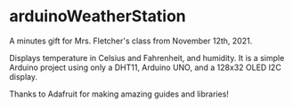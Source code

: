 # arduinoWeatherStation
A minutes gift for Mrs. Fletcher's class from November 12th, 2021.

Displays temperature in Celsius and Fahrenheit, and humidity.
It is a simple Arduino project using only a DHT11, Arduino UNO, and a 128x32 OLED I2C display.

Thanks to Adafruit for making amazing guides and libraries!
